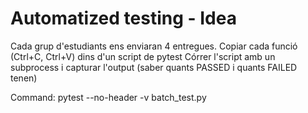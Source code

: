 # Automatized testing - Idea

Cada grup d'estudiants ens enviaran 4 entregues.
Copiar cada funció (Ctrl+C, Ctrl+V) dins d'un script de pytest
Córrer l'script amb un subprocess i capturar l'output (saber quants PASSED i quants FAILED tenen)

Command:
pytest --no-header -v batch_test.py